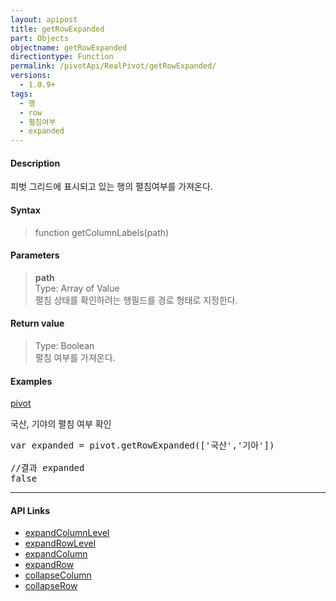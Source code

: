 ```yaml
---
layout: apipost
title: getRowExpanded
part: Objects
objectname: getRowExpanded
directiontype: Function
permalink: /pivotApi/RealPivot/getRowExpanded/
versions:
  - 1.0.9+
tags:
  - 행
  - row
  - 펼침여부
  - expanded 
---
```



#### Description

 피벗 그리드에 표시되고 있는 행의 펼침여부를 가져온다.      

#### Syntax

> function getColumnLabels(path)  

#### Parameters

> **path**   
> Type: Array of Value   
> 펼침 상태를 확인하려는 행필드를 경로 형태로 지정한다.       

#### Return value

> Type: Boolean   
> 펼침 여부를 가져온다.       

#### Examples 

[pivot](/images/pivot/pivots3.png)

국산, 기야의 펼침 여부 확인

<pre class="prettyprint">
var expanded = pivot.getRowExpanded(['국산','기아'])

//결과 expanded
false
</pre>

---

#### API Links

* [expandColumnLevel](/pivotApi/RealPivot/expandColumnLevel/)   
* [expandRowLevel](/pivotApi/RealPivot/expandRowLevel/)   
* [expandColumn](/pivotApi/RealPivot/expandColumn/)   
* [expandRow](/pivotApi/RealPivot/expandRow/)   
* [collapseColumn](/pivotApi/RealPivot/collapseColumn/)   
* [collapseRow](/pivotApi/RealPivot/collapseRow/)   

